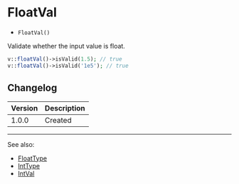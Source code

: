# FloatVal

- `FloatVal()`

Validate whether the input value is float.

```php
v::floatVal()->isValid(1.5); // true
v::floatVal()->isValid('1e5'); // true
```

## Changelog

Version | Description
--------|-------------
  1.0.0 | Created

***
See also:

- [FloatType](FloatType.md)
- [IntType](IntType.md)
- [IntVal](IntVal.md)
